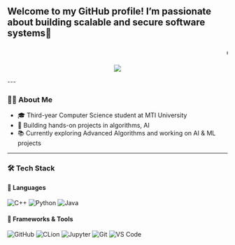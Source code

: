 ## Welcome to my GitHub profile! I’m passionate about building scalable and secure software systems👋
<h3 align="center">
  <marquee behavior="scroll" direction="left" scrollamount="6">
    Computer Science Student | AI & Software Development Enthusiast
  </marquee>
</h3>
<p align="center">
  <img src="https://readme-typing-svg.herokuapp.com?color=%23F7E400&size=22&center=true&vCenter=true&width=800&lines=Computer+Science+Student+|+AI+%26+Software+Development+Enthusiast" />
</p>
---

### 🧑‍💻 About Me

- 🎓 Third-year Computer Science student at MTI University  
- 🧱 Building hands-on projects in algorithms, AI
- 📚 Currently exploring Advanced Algorithms and working on AI & ML projects
  

---

### 🛠️ Tech Stack

#### 🧩 Languages  
![C++](https://img.shields.io/badge/C%2B%2B-00599C?style=flat&logo=c%2B%2B&logoColor=white)
![Python](https://img.shields.io/badge/Python-3776AB?style=flat&logo=python&logoColor=white)
![Java](https://img.shields.io/badge/Java-ED8B00?style=for-the-badge&logo=java&logoColor=white)


#### 🔧 Frameworks & Tools  
![GitHub](https://img.shields.io/badge/GitHub-181717?style=flat&logo=github&logoColor=white)
![CLion](https://img.shields.io/badge/CLion-000000?style=flat&logo=clion&logoColor=white)
![Jupyter](https://img.shields.io/badge/Jupyter-F37626?style=for-the-badge&logo=jupyter&logoColor=white)
![Git](https://img.shields.io/badge/Git-F05032?style=for-the-badge&logo=git&logoColor=white)
![VS Code](https://img.shields.io/badge/VS%20Code-0078D4?style=for-the-badge&logo=visual-studio-code&logoColor=white)



